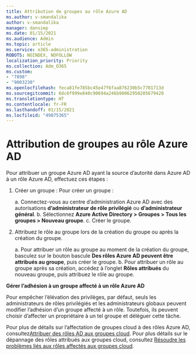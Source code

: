 ```yaml
---
title: Attribution de groupes au rôle Azure AD
ms.author: v-smandalika
author: v-smandalika
manager: dansimp
ms.date: 01/15/2021
ms.audience: Admin
ms.topic: article
ms.service: o365-administration
ROBOTS: NOINDEX, NOFOLLOW
localization_priority: Priority
ms.collection: Adm_O365
ms.custom:
- "7898"
- "9003230"
ms.openlocfilehash: feca81fe785bc45e47f6faa876230b5c7701713d
ms.sourcegitcommit: 6dc6f999e840c90694a246b90062950205679420
ms.translationtype: HT
ms.contentlocale: fr-FR
ms.lasthandoff: 01/15/2021
ms.locfileid: "49875365"
---
```

# <a name="assigning-groups-to-azure-ad-role"></a>Attribution de groupes au rôle Azure AD

Pour attribuer un groupe Azure AD ayant la source d’autorité dans Azure AD à un rôle Azure AD, effectuez ces étapes :

1. Créer un groupe : Pour créer un groupe :

    a. Connectez-vous au centre d’administration Azure AD avec des autorisations **d’administrateur de rôle privilégié** ou **d’administrateur général**.
    b. Sélectionnez **Azure Active Directory > Groupes > Tous les groupes > Nouveau groupe**.
    c. Créer le groupe.

2. Attribuez le rôle au groupe lors de la création du groupe ou après la création du groupe.

    a. Pour attribuer un rôle au groupe au moment de la création du groupe, basculez sur le bouton bascule **Des rôles Azure AD peuvent être attribués au groupe**, puis créer le groupe.
    b. Pour attribuer un rôle au groupe après sa création, accédez à l’onglet **Rôles attribués** du nouveau groupe, puis attribuez le rôle au groupe.  

**Gérer l’adhésion à un groupe affecté à un rôle Azure AD**

Pour empêcher l’élévation des privilèges, par défaut, seuls les administrateurs de rôles privilégiés et les administrateurs globaux peuvent modifier l’adhésion d’un groupe affecté à un rôle. Toutefois, ils peuvent choisir d’affecter un propriétaire à un tel groupe et déléguer cette tâche.

Pour plus de détails sur l’affectation de groupes cloud à des rôles Azure AD, consultez[Attribuer des rôles AD aux groupes cloud](https://docs.microsoft.com/azure/active-directory/roles/groups-concept). Pour plus détails sur le dépannage des rôles attribués aux groupes cloud, consultez [Résoudre les problèmes liés aux rôles affectés aux groupes cloud](https://docs.microsoft.com/azure/active-directory/roles/groups-faq-troubleshooting).





